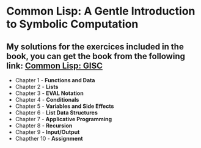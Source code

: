 # Common Lisp: A Gentle Introduction to Symbolic Computation

## My solutions for the exercices included in the book, you can get the book from the following link: [Common Lisp: GISC](https://www.cs.cmu.edu/~dst/LispBook/)

* Chapter   1 - **Functions and Data**
* Chapter   2 - **Lists**
* Chapter   3 - **EVAL Notation**
* Chapter   4 - **Conditionals**
* Chapter   5 - **Variables and Side Effects**
* Chapter   6 - **List Data Structures**
* Chapter   7 - **Applicative Programming**
* Chapter   8 - **Recursion**
* Chapter   9 - **Input/Output**
* Chapther 10 - **Assignment**
